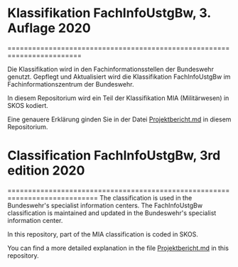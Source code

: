 # Klassifikation FachInfoUstgBw, 3. Auflage 2020

========================================================================

Die Klassifikation wird in den Fachinformationsstellen der Bundeswehr genutzt. Gepflegt und Aktualisiert wird die Klassifikation FachInfoUstgBw im Fachinformationszentrum der Bundeswehr.

In diesem Repositorium wird ein Teil der Klassifikation MIA (Militärwesen) in SKOS kodiert. 

Eine genauere Erklärung ginden Sie in der Datei [Projektbericht.md](https://github.com/Glockenturm/fachinfoustgbw/blob/main/Projektbericht.md) in diesem Repositorium.

# Classification FachInfoUstgBw, 3rd edition 2020

============================================================================
The classification is used in the Bundeswehr's specialist information centers. The FachInfoUstgBw classification is maintained and updated in the Bundeswehr's specialist information center.

In this repository, part of the MIA classification is coded in SKOS.

You can find a more detailed explanation in the file [Projektbericht.md](https://github.com/Glockenturm/fachinfoustgbw/blob/main/Projektbericht.md) in this repository.
